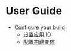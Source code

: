 # User Guide

* [Configure your build](userGuide/buildConfigure.md)
  * [设置应用 ID](userGuide/buildConfigure/setApplicationId.md)
  * [配置构建变体](userGuide/buildConfigure/configureBuildVariants.md)
      